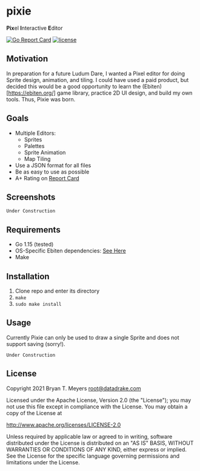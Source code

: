 # pixie
**Pix**el **I**nteractive **E**ditor

[![Go Report Card](https://goreportcard.com/badge/github.com/DataDrake/pixie)](https://goreportcard.com/report/github.com/DataDrake/pixie) [![license](https://img.shields.io/github/license/DataDrake/pixie.svg)]()

## Motivation

In preparation for a future Ludum Dare, I wanted a Pixel editor for doing Sprite design, animation, and tiling. I could have used a paid product, but decided this would be a good opportunity to learn the (Ebiten)[https://ebiten.org/] game library, practice 2D UI design, and build my own tools. Thus, Pixie was born.

## Goals

 * Multiple Editors:
   * Sprites
   * Palettes
   * Sprite Animation
   * Map Tiling
 * Use a JSON format for all files
 * Be as easy to use as possible
 * A+ Rating on [Report Card](https://goreportcard.com/report/github.com/DataDrake/pixie)
 
## Screenshots

```
Under Construction
```

## Requirements

* Go 1.15 (tested)
* OS-Specific Ebiten dependencies: [See Here](https://ebiten.org/documents/install.html)
* Make

## Installation

1. Clone repo and enter its directory
2. `make`
3. `sudo make install`

## Usage

Currently Pixie can only be used to draw a single Sprite and does not support saving (sorry!).

```
Under Construction
```

## License
 
Copyright 2021 Bryan T. Meyers <root@datadrake.com>
 
Licensed under the Apache License, Version 2.0 (the "License");
you may not use this file except in compliance with the License.
You may obtain a copy of the License at
 
http://www.apache.org/licenses/LICENSE-2.0
 
Unless required by applicable law or agreed to in writing, software
distributed under the License is distributed on an "AS IS" BASIS,
WITHOUT WARRANTIES OR CONDITIONS OF ANY KIND, either express or implied.
See the License for the specific language governing permissions and
limitations under the License.
